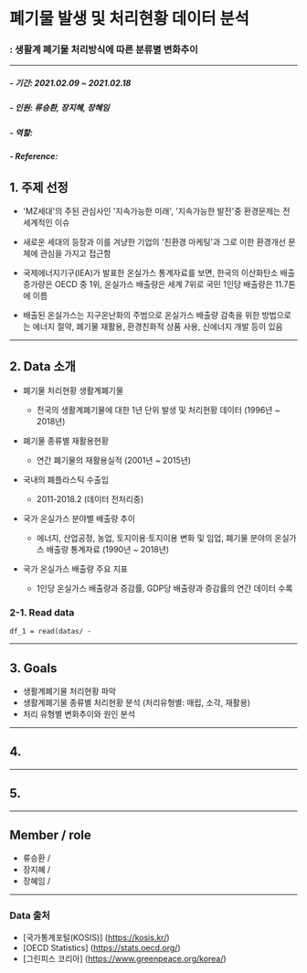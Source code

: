 # 폐기물 발생 및 처리현황 데이터 분석
### : 생활계 폐기물 처리방식에 따른 분류별 변화추이
-------------------------------------------------------------------

##### - 기간: 2021.02.09 ~ 2021.02.18
##### - 인원: 류승환, 장지혜, 장혜임

##### - 역할:

##### - Reference:
        
        
## 1. 주제 선정

- 'MZ세대'의 주된 관심사인 '지속가능한 미래', '지속가능한 발전'중 환경문제는 전세계적인 이슈
- 새로운 세대의 등장과 이를 겨냥한 기업의 '친환경 마케팅'과 그로 이한 환경개선 문제에 관심을 가지고 접근함

- 국제에너지기구(IEA)가 발표한 온실가스 통계자료를 보면, 한국의 이산화탄소 배출 증가량은 OECD 중 1위, 
  온실가스 배출량은 세계 7위로 국민 1인당 배출량은 11.7톤에 이름
  
- 배출된 온실가스는 지구온난화의 주범으로 온실가스 배출량 감축을 위한 방법으로는 
에너지 절약, 폐기물 재활용, 환경친화적 상품 사용, 신에너지 개발 등이 있음

-------------------------------------------------------------------
## 2. Data 소개
  
- 폐기물 처리현황 생활계폐기물
  - 전국의 생활계폐기물에 대한 1년 단위 발생 및 처리현황 데이터 (1996년 ~ 2018년)
  
- 폐기물 종류별 재활용현황
  - 연간 폐기물의 재활용실적 (2001년 ~ 2015년)
  
- 국내의 폐플라스틱 수출입
  - 2011-2018.2 (데이터 전처리중)

- 국가 온실가스 분야별 배출량 추이
  - 에너지, 산업공정, 농업, 토지이용·토지이용 변화 및 임업, 폐기물 분야의 온실가스 배출량 통계자료 (1990년 ~ 2018년)
  
- 국가 온실가스 배출량 주요 지표
  - 1인당 온실가스 배출량과 증감률, GDP당 배출량과 증감률의 연간 데이터 수록

 ### 2-1. Read data
 
 
```
df_1 = read(datas/ -
```
---------------------------------------------------------------
## 3. Goals

 - 생활계폐기물 처리현황 파악
 - 생활계폐기물 종류별 처리현황 분석 (처리유형별: 매립, 소각, 재활용)
 - 처리 유형별 변화추이와 원인 분석

----------------------------------------------------------------
## 4. 
 
----------------------------------------------------------------
## 5. 

----------------------------------------------------------------

## Member / role
- 류승환 / 
- 장지혜 /
- 장혜임 /

-----------------------------------------------------------------
### Data 출처

- [국가통계포털(KOSIS)] (https://kosis.kr/)
- [OECD Statistics] (https://stats.oecd.org/)
- [그린피스 코리아] (https://www.greenpeace.org/korea/)
